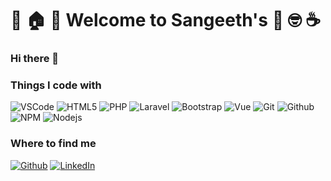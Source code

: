 # :tada: :house: :star2: Welcome to Sangeeth's :muscle: :nerd_face: :coffee:

### Hi there 👋

<h3>Things I code with</h3>
<p>

<img alt="VSCode" src="https://img.shields.io/badge/-VS%20Code-blue?style=flat-sqauare&logo=visualstudio" />

<img alt="HTML5" src="https://img.shields.io/badge/-HTML5-E34F26?style=flat-sqauare&logo=visualstudio" />

<img alt="PHP" src="https://img.shields.io/badge/-PHP-white?style=flat-sqauare&logo=php" />

<img alt="Laravel" src="https://img.shields.io/badge/-Laravel-black?style=flat-sqauare&logo=laravel" />

<img alt="Bootstrap" src="https://img.shields.io/badge/-Bootstrap-pink?style=flat-sqauare&logo=Bootstrap" />

<img alt="Vue" src="https://img.shields.io/badge/-Bootstrap-blueviolet?style=flat-sqauare&logo=Vue.js" />

<img alt="Git" src="https://img.shields.io/badge/-Git-F05032?style=flat-sqauare&logo=Git" />

<img alt="Github" src="https://img.shields.io/badge/-GitHub-grey?style=flat-sqauare&logo=Github" />

<img alt="NPM" src="https://img.shields.io/badge/-npm-CB3837?style=flat-sqauare&logo=npm" />

<img alt="Nodejs" src="https://img.shields.io/badge/-Nodejs-43853d?style=flat-square&logo=Node.js&logoColor=white" />

</p>
<h3>Where to find me</h3>
<p><a href="https://github.com/sangeethkc" target="_blank"><img alt="Github" src="https://img.shields.io/badge/GitHub-%2312100E.svg?&style=for-the-badge&logo=Github&logoColor=white" /></a>  <a href="https://www.linkedin.com/in/sangeethkc" target="_blank"><img alt="LinkedIn" src="https://img.shields.io/badge/linkedin-%230077B5.svg?&style=for-the-badge&logo=linkedin&logoColor=white" /></a>
</p>


<!--
**sangeethkc/sangeethkc** is a ✨ _special_ ✨ repository because its `README.md` (this file) appears on your GitHub profile.

Here are some ideas to get you started:

- 🔭 I’m currently working on ...
- 🌱 I’m currently learning ...
- 👯 I’m looking to collaborate on ...
- 🤔 I’m looking for help with ...
- 💬 Ask me about ...
- 📫 How to reach me: ...
- 😄 Pronouns: ...
- ⚡ Fun fact: ...
-->
